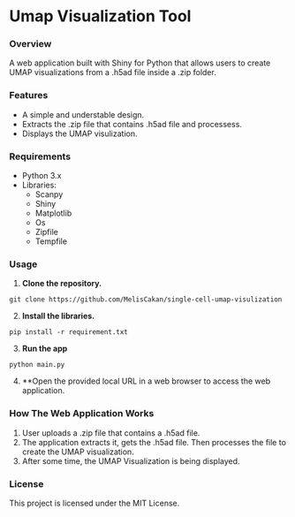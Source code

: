 # Umap Visualization Tool

### Overview
A web application built with Shiny for Python that allows users to create UMAP visualizations from a .h5ad file inside a .zip folder.

### Features
- A simple and understable design.
- Extracts the .zip file that contains .h5ad file and processess.
- Displays the UMAP visulization.

### Requirements
- Python 3.x
- Libraries: 
    * Scanpy
    * Shiny
    * Matplotlib
    * Os
    * Zipfile
    * Tempfile

### Usage 
1. **Clone the repository.**
```
git clone https://github.com/MelisCakan/single-cell-umap-visulization
```
2. **Install the libraries.**
```
pip install -r requirement.txt
```
3. **Run the app**
```
python main.py
```
4. **Open the provided local URL in a web browser to access the web application.

### How The Web Application Works
1. User uploads a .zip file that contains a .h5ad file.
2. The application extracts it, gets the .h5ad file. Then processes the file to create the UMAP visualization.
3. After some time, the UMAP Visualization is being displayed.

### License
This project is licensed under the MIT License.